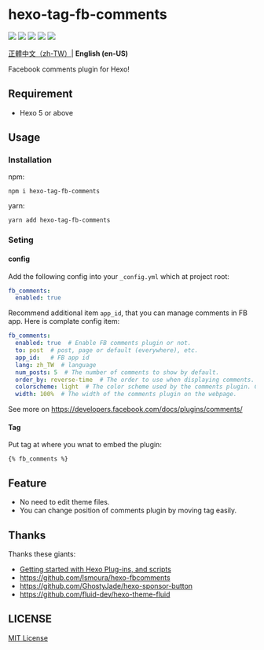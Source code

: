 # hexo-tag-fb-comments

![](https://img.shields.io/npm/v/hexo-tag-fb-comments?style=flat-square)
![](https://img.shields.io/npm/v/hexo-tag-fb-comments/latest?color=success)
![](https://img.shields.io/npm/dt/hexo-tag-fb-comments)
![](https://img.shields.io/github/commits-since/hms5232/hexo-tag-fb-comments/latest?label=commits%20since%20latest%20release&logoColor=yellow&style=social)
![](https://img.shields.io/npm/l/hexo-tag-fb-comments?style=flat-square)

[正體中文（zh-TW）](README.md)| **English (en-US)**

Facebook comments plugin for Hexo!

## Requirement
* Hexo 5 or above

## Usage
### Installation
npm:
```
npm i hexo-tag-fb-comments
```
yarn:
```
yarn add hexo-tag-fb-comments
```

### Seting
#### config
Add the following config into your `_config.yml` which at project root:
```yml
fb_comments:
  enabled: true
```
Recommend additional item `app_id`, that you can manage comments in FB app. Here is complate config item:
```yml
fb_comments:
  enabled: true  # Enable FB comments plugin or not.
  to: post  # post, page or default (everywhere), etc.
  app_id:   # FB app id
  lang: zh_TW  # language
  num_posts: 5  # The number of comments to show by default.
  order_by: reverse-time  # The order to use when displaying comments. Can be "reverse_time" or "time".
  colorscheme: light  # The color scheme used by the comments plugin. Can be "light" or "dark".
  width: 100%  # The width of the comments plugin on the webpage.
```

See more on https://developers.facebook.com/docs/plugins/comments/

#### Tag
Put tag at where you wnat to embed the plugin:
```
{% fb_comments %}
```

## Feature
* No need to edit theme files.
* You can change position of comments plugin by moving tag easily.

## Thanks
Thanks these giants:
* [Getting started with Hexo Plug-ins, and scripts](https://dustinpfister.github.io/2018/01/03/hexo-plugins/)
* https://github.com/lsmoura/hexo-fbcomments
* https://github.com/GhostyJade/hexo-sponsor-button
* https://github.com/fluid-dev/hexo-theme-fluid

## LICENSE
[MIT License](LICENSE)
